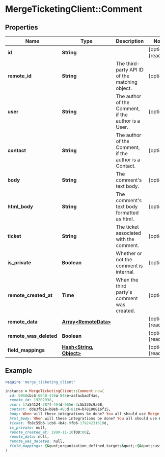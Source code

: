 # MergeTicketingClient::Comment

## Properties

| Name                   | Type                                         | Description                                            | Notes                |
| ---------------------- | -------------------------------------------- | ------------------------------------------------------ | -------------------- |
| **id**                 | **String**                                   |                                                        | [optional][readonly] |
| **remote_id**          | **String**                                   | The third-party API ID of the matching object.         | [optional]           |
| **user**               | **String**                                   | The author of the Comment, if the author is a User.    | [optional]           |
| **contact**            | **String**                                   | The author of the Comment, if the author is a Contact. | [optional]           |
| **body**               | **String**                                   | The comment&#39;s text body.                           | [optional]           |
| **html_body**          | **String**                                   | The comment&#39;s text body formatted as html.         | [optional]           |
| **ticket**             | **String**                                   | The ticket associated with the comment.                | [optional]           |
| **is_private**         | **Boolean**                                  | Whether or not the comment is internal.                | [optional]           |
| **remote_created_at**  | **Time**                                     | When the third party&#39;s comment was created.        | [optional]           |
| **remote_data**        | [**Array&lt;RemoteData&gt;**](RemoteData.md) |                                                        | [optional][readonly] |
| **remote_was_deleted** | **Boolean**                                  |                                                        | [optional][readonly] |
| **field_mappings**     | [**Hash&lt;String, Object&gt;**](Object.md)  |                                                        | [optional][readonly] |

## Example

```ruby
require 'merge_ticketing_client'

instance = MergeTicketingClient::Comment.new(
  id: 0958cbc6-6040-430a-848e-aafacbadf4ae,
  remote_id: 19202938,
  user: 17a54124-287f-494d-965e-3c5b330c9a68,
  contact: dde3fb16-b8eb-483d-81c4-b78100816f15,
  body: When will these integrations be done? You all should use Merge.,
  html_body: When will these integrations be done? You all should use &lt;b&gt;Merge&lt;b&gt;.,
  ticket: fb8c55b6-1cb8-4b4c-9fb6-17924231619d,
  is_private: null,
  remote_created_at: 1990-11-10T00:00Z,
  remote_data: null,
  remote_was_deleted: null,
  field_mappings: {&quot;organization_defined_targets&quot;:{&quot;custom_key&quot;:&quot;custom_value&quot;},&quot;linked_account_defined_targets&quot;:{&quot;custom_key&quot;:&quot;custom_value&quot;}}
)
```
